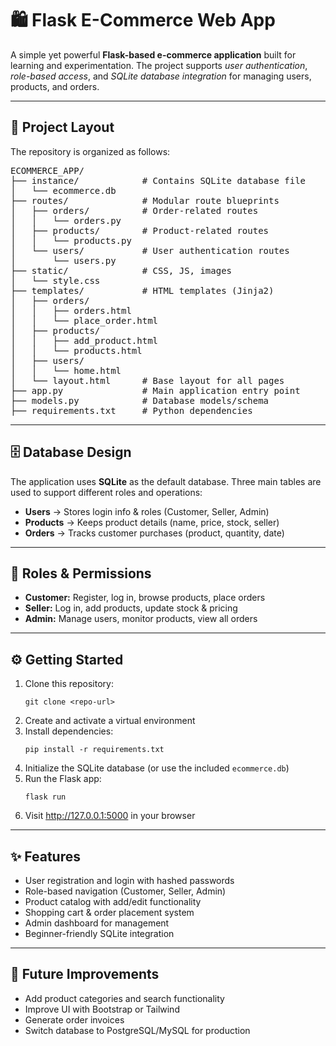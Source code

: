 <h1>🛍️ Flask E-Commerce Web App</h1>

<p>
A simple yet powerful <strong>Flask-based e-commerce application</strong> built for learning and experimentation.  
The project supports <em>user authentication</em>, <em>role-based access</em>, and <em>SQLite database integration</em> for managing users, products, and orders.
</p>

<hr>

<h2>📂 Project Layout</h2>

<p>The repository is organized as follows:</p>

<pre>
ECOMMERCE_APP/
├── instance/            # Contains SQLite database file
│   └── ecommerce.db
├── routes/              # Modular route blueprints
│   ├── orders/          # Order-related routes
│   │   └── orders.py
│   ├── products/        # Product-related routes
│   │   └── products.py
│   └── users/           # User authentication routes
│       └── users.py
├── static/              # CSS, JS, images
│   └── style.css
├── templates/           # HTML templates (Jinja2)
│   ├── orders/
│   │   ├── orders.html
│   │   └── place_order.html
│   ├── products/
│   │   ├── add_product.html
│   │   └── products.html
│   ├── users/
│   │   └── home.html
│   └── layout.html      # Base layout for all pages
├── app.py               # Main application entry point
├── models.py            # Database models/schema
├── requirements.txt     # Python dependencies
</pre>

<hr>

<h2>🗄️ Database Design</h2>

<p>The application uses <strong>SQLite</strong> as the default database.  
Three main tables are used to support different roles and operations:</p>

<ul>
  <li><strong>Users</strong> → Stores login info & roles (Customer, Seller, Admin)</li>
  <li><strong>Products</strong> → Keeps product details (name, price, stock, seller)</li>
  <li><strong>Orders</strong> → Tracks customer purchases (product, quantity, date)</li>
</ul>

<hr>

<h2>👥 Roles & Permissions</h2>

<ul>
  <li><strong>Customer:</strong> Register, log in, browse products, place orders</li>
  <li><strong>Seller:</strong> Log in, add products, update stock & pricing</li>
  <li><strong>Admin:</strong> Manage users, monitor products, view all orders</li>
</ul>

<hr>

<h2>⚙️ Getting Started</h2>

<ol>
  <li>Clone this repository:
    <pre><code>git clone &lt;repo-url&gt;</code></pre>
  </li>
  <li>Create and activate a virtual environment</li>
  <li>Install dependencies:
    <pre><code>pip install -r requirements.txt</code></pre>
  </li>
  <li>Initialize the SQLite database (or use the included <code>ecommerce.db</code>)</li>
  <li>Run the Flask app:
    <pre><code>flask run</code></pre>
  </li>
  <li>Visit <a href="http://127.0.0.1:5000" target="_blank">http://127.0.0.1:5000</a> in your browser</li>
</ol>

<hr>

<h2>✨ Features</h2>

<ul>
  <li>User registration and login with hashed passwords</li>
  <li>Role-based navigation (Customer, Seller, Admin)</li>
  <li>Product catalog with add/edit functionality</li>
  <li>Shopping cart & order placement system</li>
  <li>Admin dashboard for management</li>
  <li>Beginner-friendly SQLite integration</li>
</ul>

<hr>

<h2>🚀 Future Improvements</h2>

<ul>
  <li>Add product categories and search functionality</li>
  <li>Improve UI with Bootstrap or Tailwind</li>
  <li>Generate order invoices</li>
  <li>Switch database to PostgreSQL/MySQL for production</li>
</ul>
